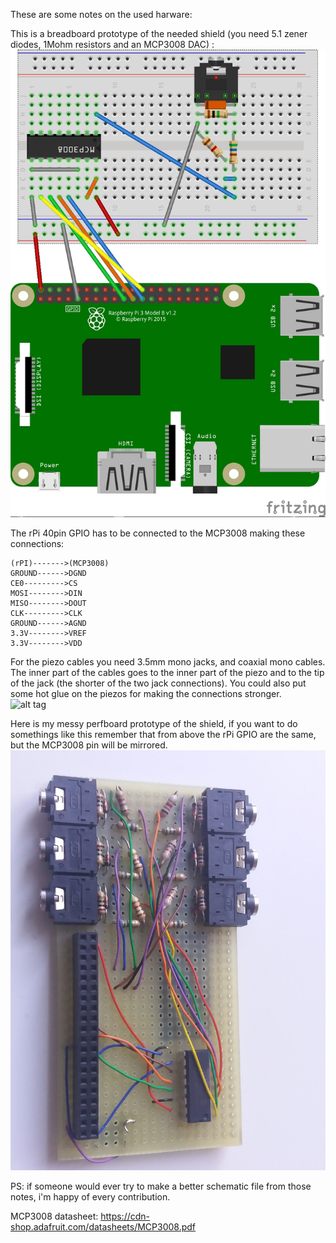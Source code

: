 These are some notes on the used harware:
   
This is a breadboard prototype of the needed shield (you need 5.1 zener diodes, 1Mohm resistors and an MCP3008 DAC) :   
![alt tag](https://github.com/npisanti/ofxRPiezos/blob/master/hardware/breadboard.jpg)
   
The rPi 40pin GPIO has to be connected to the MCP3008 making these connections:   
```
(rPI)------->(MCP3008)   
GROUND------>DGND   
CE0--------->CS   
MOSI-------->DIN   
MISO-------->DOUT   
CLK--------->CLK   
GROUND------>AGND   
3.3V-------->VREF   
3.3V-------->VDD   
```

For the piezo cables you need 3.5mm mono jacks, and coaxial mono cables. The inner part of the cables goes to the inner part of the piezo and to the tip of the jack (the shorter of the two jack connections). You could also put some hot glue on the piezos for making the connections stronger.   
![alt tag](https://github.com/npisanti/ofxRPiezos/blob/master/hardware/jack.jpg)   
   
   
Here is my messy perfboard prototype of the shield, if you want to do somethings like this remember that from above the rPi GPIO are the same, but the MCP3008 pin will be mirrored.   
![alt tag](https://github.com/npisanti/ofxRPiezos/blob/master/hardware/perfboard.jpg)   
   
   
PS: if someone would ever try to make a better schematic file from those notes, i'm happy of every contribution.   
   
   
MCP3008 datasheet: https://cdn-shop.adafruit.com/datasheets/MCP3008.pdf   
